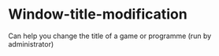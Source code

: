 # Window-title-modification
Can help you change the title of a game or programme (run by administrator)
